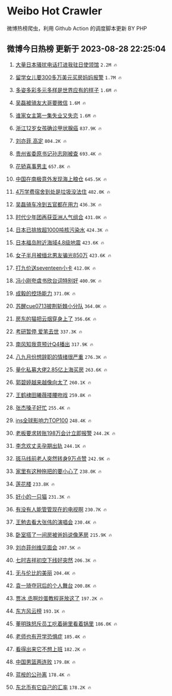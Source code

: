 # Weibo Hot Crawler 



微博热榜爬虫，利用 Github Action 的调度脚本更新 BY PHP 


## 微博今日热榜 更新于 2023-08-28 22:25:04 
1. [大量日本骚扰电话打进我驻日使领馆](https://s.weibo.com/weibo?q=%23%E5%A4%A7%E9%87%8F%E6%97%A5%E6%9C%AC%E9%AA%9A%E6%89%B0%E7%94%B5%E8%AF%9D%E6%89%93%E8%BF%9B%E6%88%91%E9%A9%BB%E6%97%A5%E4%BD%BF%E9%A2%86%E9%A6%86%23&t=31&band_rank=1&Refer=top) `2.2M 🔥` 

1. [留学女儿要300多万美元买房妈妈报警](https://s.weibo.com/weibo?q=%23%E7%95%99%E5%AD%A6%E5%A5%B3%E5%84%BF%E8%A6%81300%E5%A4%9A%E4%B8%87%E7%BE%8E%E5%85%83%E4%B9%B0%E6%88%BF%E5%A6%88%E5%A6%88%E6%8A%A5%E8%AD%A6%23&t=31&band_rank=2&Refer=top) `1.7M 🔥` 

1. [多姿多彩多元多样是世界应有的样子](https://s.weibo.com/weibo?q=%23%E5%A4%9A%E5%A7%BF%E5%A4%9A%E5%BD%A9%E5%A4%9A%E5%85%83%E5%A4%9A%E6%A0%B7%E6%98%AF%E4%B8%96%E7%95%8C%E5%BA%94%E6%9C%89%E7%9A%84%E6%A0%B7%E5%AD%90%23&t=31&band_rank=3&Refer=top) `1.6M 🔥` 

1. [吴磊被骑友大哥要微信](https://s.weibo.com/weibo?q=%23%E5%90%B4%E7%A3%8A%E8%A2%AB%E9%AA%91%E5%8F%8B%E5%A4%A7%E5%93%A5%E8%A6%81%E5%BE%AE%E4%BF%A1%23&t=31&band_rank=4&Refer=top) `1.6M 🔥` 

1. [谁家女主第一集失业又失恋](https://s.weibo.com/weibo?q=%23%E8%B0%81%E5%AE%B6%E5%A5%B3%E4%B8%BB%E7%AC%AC%E4%B8%80%E9%9B%86%E5%A4%B1%E4%B8%9A%E5%8F%88%E5%A4%B1%E6%81%8B%23&t=31&band_rank=5&Refer=top) `1.6M 🔥` 

1. [浙江12岁女孩确诊甲状腺癌](https://s.weibo.com/weibo?q=%23%E6%B5%99%E6%B1%9F12%E5%B2%81%E5%A5%B3%E5%AD%A9%E7%A1%AE%E8%AF%8A%E7%94%B2%E7%8A%B6%E8%85%BA%E7%99%8C%23&t=31&band_rank=6&Refer=top) `837.9K 🔥` 

1. [刘亦菲 高定](https://s.weibo.com/weibo?q=%E5%88%98%E4%BA%A6%E8%8F%B2%20%E9%AB%98%E5%AE%9A&t=31&band_rank=7&Refer=top) `804.2K 🔥` 

1. [贵州省委原书记孙志刚被查](https://s.weibo.com/weibo?q=%23%E8%B4%B5%E5%B7%9E%E7%9C%81%E5%A7%94%E5%8E%9F%E4%B9%A6%E8%AE%B0%E5%AD%99%E5%BF%97%E5%88%9A%E8%A2%AB%E6%9F%A5%23&t=31&band_rank=8&Refer=top) `693.4K 🔥` 

1. [花轿喜事男主](https://s.weibo.com/weibo?q=%23%E8%8A%B1%E8%BD%BF%E5%96%9C%E4%BA%8B%E7%94%B7%E4%B8%BB%23&t=31&band_rank=9&Refer=top) `657.8K 🔥` 

1. [中国在南极意外发现海上粮仓](https://s.weibo.com/weibo?q=%23%E4%B8%AD%E5%9B%BD%E5%9C%A8%E5%8D%97%E6%9E%81%E6%84%8F%E5%A4%96%E5%8F%91%E7%8E%B0%E6%B5%B7%E4%B8%8A%E7%B2%AE%E4%BB%93%23&t=31&band_rank=10&Refer=top) `645.5K 🔥` 

1. [4万学费宿舍到处是垃圾没法住](https://s.weibo.com/weibo?q=%234%E4%B8%87%E5%AD%A6%E8%B4%B9%E5%AE%BF%E8%88%8D%E5%88%B0%E5%A4%84%E6%98%AF%E5%9E%83%E5%9C%BE%E6%B2%A1%E6%B3%95%E4%BD%8F%23&t=31&band_rank=11&Refer=top) `482.0K 🔥` 

1. [吴磊骑车冷到五官都在用力](https://s.weibo.com/weibo?q=%23%E5%90%B4%E7%A3%8A%E9%AA%91%E8%BD%A6%E5%86%B7%E5%88%B0%E4%BA%94%E5%AE%98%E9%83%BD%E5%9C%A8%E7%94%A8%E5%8A%9B%23&t=31&band_rank=12&Refer=top) `436.3K 🔥` 

1. [时代少年团再获亚洲人气组合](https://s.weibo.com/weibo?q=%23%E6%97%B6%E4%BB%A3%E5%B0%91%E5%B9%B4%E5%9B%A2%E5%86%8D%E8%8E%B7%E4%BA%9A%E6%B4%B2%E4%BA%BA%E6%B0%94%E7%BB%84%E5%90%88%23&t=31&band_rank=13&Refer=top) `431.0K 🔥` 

1. [日本已排放超1000吨核污染水](https://s.weibo.com/weibo?q=%23%E6%97%A5%E6%9C%AC%E5%B7%B2%E6%8E%92%E6%94%BE%E8%B6%851000%E5%90%A8%E6%A0%B8%E6%B1%A1%E6%9F%93%E6%B0%B4%23&t=31&band_rank=14&Refer=top) `424.3K 🔥` 

1. [日本福岛附近海域4.8级地震](https://s.weibo.com/weibo?q=%23%E6%97%A5%E6%9C%AC%E7%A6%8F%E5%B2%9B%E9%99%84%E8%BF%91%E6%B5%B7%E5%9F%9F4.8%E7%BA%A7%E5%9C%B0%E9%9C%87%23&t=31&band_rank=15&Refer=top) `423.6K 🔥` 

1. [女子半月被缅北男友骗光850万](https://s.weibo.com/weibo?q=%23%E5%A5%B3%E5%AD%90%E5%8D%8A%E6%9C%88%E8%A2%AB%E7%BC%85%E5%8C%97%E7%94%B7%E5%8F%8B%E9%AA%97%E5%85%89850%E4%B8%87%23&t=31&band_rank=16&Refer=top) `423.6K 🔥` 

1. [打九价送seventeen小卡](https://s.weibo.com/weibo?q=%E6%89%93%E4%B9%9D%E4%BB%B7%E9%80%81seventeen%E5%B0%8F%E5%8D%A1&t=31&band_rank=17&Refer=top) `412.0K 🔥` 

1. [冯小刚夸虞书欣台词特别好](https://s.weibo.com/weibo?q=%23%E5%86%AF%E5%B0%8F%E5%88%9A%E5%A4%B8%E8%99%9E%E4%B9%A6%E6%AC%A3%E5%8F%B0%E8%AF%8D%E7%89%B9%E5%88%AB%E5%A5%BD%23&t=31&band_rank=18&Refer=top) `400.9K 🔥` 

1. [成毅的控场能力](https://s.weibo.com/weibo?q=%E6%88%90%E6%AF%85%E7%9A%84%E6%8E%A7%E5%9C%BA%E8%83%BD%E5%8A%9B&t=31&band_rank=19&Refer=top) `371.0K 🔥` 

1. [苏醒cue0713披荆斩棘小分队](https://s.weibo.com/weibo?q=%23%E8%8B%8F%E9%86%92cue0713%E6%8A%AB%E8%8D%86%E6%96%A9%E6%A3%98%E5%B0%8F%E5%88%86%E9%98%9F%23&t=31&band_rank=20&Refer=top) `364.0K 🔥` 

1. [房东的猫把云烟穿身上了](https://s.weibo.com/weibo?q=%23%E6%88%BF%E4%B8%9C%E7%9A%84%E7%8C%AB%E6%8A%8A%E4%BA%91%E7%83%9F%E7%A9%BF%E8%BA%AB%E4%B8%8A%E4%BA%86%23&t=31&band_rank=21&Refer=top) `356.6K 🔥` 

1. [考研暂停 爱笔去世](https://s.weibo.com/weibo?q=%E8%80%83%E7%A0%94%E6%9A%82%E5%81%9C%20%E7%88%B1%E7%AC%94%E5%8E%BB%E4%B8%96&t=31&band_rank=22&Refer=top) `337.3K 🔥` 

1. [南风知我意预计Q4播出](https://s.weibo.com/weibo?q=%23%E5%8D%97%E9%A3%8E%E7%9F%A5%E6%88%91%E6%84%8F%E9%A2%84%E8%AE%A1Q4%E6%92%AD%E5%87%BA%23&t=31&band_rank=23&Refer=top) `317.9K 🔥` 

1. [八九月份想辞职的情绪很严重](https://s.weibo.com/weibo?q=%E5%85%AB%E4%B9%9D%E6%9C%88%E4%BB%BD%E6%83%B3%E8%BE%9E%E8%81%8C%E7%9A%84%E6%83%85%E7%BB%AA%E5%BE%88%E4%B8%A5%E9%87%8D&t=31&band_rank=24&Refer=top) `276.3K 🔥` 

1. [量化私募大佬2.85亿上海买房](https://s.weibo.com/weibo?q=%23%E9%87%8F%E5%8C%96%E7%A7%81%E5%8B%9F%E5%A4%A7%E4%BD%AC2.85%E4%BA%BF%E4%B8%8A%E6%B5%B7%E4%B9%B0%E6%88%BF%23&t=31&band_rank=25&Refer=top) `263.6K 🔥` 

1. [郭碧婷越来越像向太了](https://s.weibo.com/weibo?q=%23%E9%83%AD%E7%A2%A7%E5%A9%B7%E8%B6%8A%E6%9D%A5%E8%B6%8A%E5%83%8F%E5%90%91%E5%A4%AA%E4%BA%86%23&t=31&band_rank=26&Refer=top) `260.1K 🔥` 

1. [王鹤棣田曦薇搂腰吻戏](https://s.weibo.com/weibo?q=%23%E7%8E%8B%E9%B9%A4%E6%A3%A3%E7%94%B0%E6%9B%A6%E8%96%87%E6%90%82%E8%85%B0%E5%90%BB%E6%88%8F%23&t=31&band_rank=27&Refer=top) `259.8K 🔥` 

1. [张杰嗓子好忙](https://s.weibo.com/weibo?q=%23%E5%BC%A0%E6%9D%B0%E5%97%93%E5%AD%90%E5%A5%BD%E5%BF%99%23&t=31&band_rank=28&Refer=top) `255.4K 🔥` 

1. [ins全球影响力TOP100](https://s.weibo.com/weibo?q=ins%E5%85%A8%E7%90%83%E5%BD%B1%E5%93%8D%E5%8A%9BTOP100&t=31&band_rank=29&Refer=top) `248.4K 🔥` 

1. [老板要求转账198万会计立即报警](https://s.weibo.com/weibo?q=%23%E8%80%81%E6%9D%BF%E8%A6%81%E6%B1%82%E8%BD%AC%E8%B4%A6198%E4%B8%87%E4%BC%9A%E8%AE%A1%E7%AB%8B%E5%8D%B3%E6%8A%A5%E8%AD%A6%23&t=31&band_rank=30&Refer=top) `244.2K 🔥` 

1. [李念欢丈夫孕期出轨](https://s.weibo.com/weibo?q=%23%E6%9D%8E%E5%BF%B5%E6%AC%A2%E4%B8%88%E5%A4%AB%E5%AD%95%E6%9C%9F%E5%87%BA%E8%BD%A8%23&t=31&band_rank=31&Refer=top) `244.1K 🔥` 

1. [斑马线前老人突然转身9万点赞](https://s.weibo.com/weibo?q=%23%E6%96%91%E9%A9%AC%E7%BA%BF%E5%89%8D%E8%80%81%E4%BA%BA%E7%AA%81%E7%84%B6%E8%BD%AC%E8%BA%AB9%E4%B8%87%E7%82%B9%E8%B5%9E%23&t=31&band_rank=32&Refer=top) `242.9K 🔥` 

1. [家里有这种拖把的要小心了](https://s.weibo.com/weibo?q=%23%E5%AE%B6%E9%87%8C%E6%9C%89%E8%BF%99%E7%A7%8D%E6%8B%96%E6%8A%8A%E7%9A%84%E8%A6%81%E5%B0%8F%E5%BF%83%E4%BA%86%23&t=31&band_rank=33&Refer=top) `238.0K 🔥` 

1. [莲花楼](https://s.weibo.com/weibo?q=%E8%8E%B2%E8%8A%B1%E6%A5%BC&t=31&band_rank=34&Refer=top) `233.8K 🔥` 

1. [好小的一只猫](https://s.weibo.com/weibo?q=%E5%A5%BD%E5%B0%8F%E7%9A%84%E4%B8%80%E5%8F%AA%E7%8C%AB&t=31&band_rank=35&Refer=top) `231.3K 🔥` 

1. [有没有人能管管现在的电视啊](https://s.weibo.com/weibo?q=%E6%9C%89%E6%B2%A1%E6%9C%89%E4%BA%BA%E8%83%BD%E7%AE%A1%E7%AE%A1%E7%8E%B0%E5%9C%A8%E7%9A%84%E7%94%B5%E8%A7%86%E5%95%8A&t=31&band_rank=36&Refer=top) `230.7K 🔥` 

1. [王勉去看大张伟的演唱会](https://s.weibo.com/weibo?q=%E7%8E%8B%E5%8B%89%E5%8E%BB%E7%9C%8B%E5%A4%A7%E5%BC%A0%E4%BC%9F%E7%9A%84%E6%BC%94%E5%94%B1%E4%BC%9A&t=31&band_rank=37&Refer=top) `230.4K 🔥` 

1. [卧室搭了一间房被爸妈说像茅房](https://s.weibo.com/weibo?q=%23%E5%8D%A7%E5%AE%A4%E6%90%AD%E4%BA%86%E4%B8%80%E9%97%B4%E6%88%BF%E8%A2%AB%E7%88%B8%E5%A6%88%E8%AF%B4%E5%83%8F%E8%8C%85%E6%88%BF%23&t=31&band_rank=38&Refer=top) `215.9K 🔥` 

1. [刘亦菲创维见面会](https://s.weibo.com/weibo?q=%E5%88%98%E4%BA%A6%E8%8F%B2%E5%88%9B%E7%BB%B4%E8%A7%81%E9%9D%A2%E4%BC%9A&t=31&band_rank=39&Refer=top) `207.5K 🔥` 

1. [七时吉祥初空下线好突然](https://s.weibo.com/weibo?q=%23%E4%B8%83%E6%97%B6%E5%90%89%E7%A5%A5%E5%88%9D%E7%A9%BA%E4%B8%8B%E7%BA%BF%E5%A5%BD%E7%AA%81%E7%84%B6%23&t=31&band_rank=40&Refer=top) `206.3K 🔥` 

1. [无与伦比的美丽](https://s.weibo.com/weibo?q=%E6%97%A0%E4%B8%8E%E4%BC%A6%E6%AF%94%E7%9A%84%E7%BE%8E%E4%B8%BD&t=31&band_rank=41&Refer=top) `204.4K 🔥` 

1. [袁一琦夺冠后的个人舞台](https://s.weibo.com/weibo?q=%23%E8%A2%81%E4%B8%80%E7%90%A6%E5%A4%BA%E5%86%A0%E5%90%8E%E7%9A%84%E4%B8%AA%E4%BA%BA%E8%88%9E%E5%8F%B0%23&t=31&band_rank=42&Refer=top) `200.8K 🔥` 

1. [贾冰 丞啊炒蛋教程哥放这了](https://s.weibo.com/weibo?q=%E8%B4%BE%E5%86%B0%20%E4%B8%9E%E5%95%8A%E7%82%92%E8%9B%8B%E6%95%99%E7%A8%8B%E5%93%A5%E6%94%BE%E8%BF%99%E4%BA%86&t=31&band_rank=43&Refer=top) `197.2K 🔥` 

1. [东方风云榜](https://s.weibo.com/weibo?q=%E4%B8%9C%E6%96%B9%E9%A3%8E%E4%BA%91%E6%A6%9C&t=31&band_rank=44&Refer=top) `193.1K 🔥` 

1. [董明珠怒斥员工吃着碗里看着锅里](https://s.weibo.com/weibo?q=%23%E8%91%A3%E6%98%8E%E7%8F%A0%E6%80%92%E6%96%A5%E5%91%98%E5%B7%A5%E5%90%83%E7%9D%80%E7%A2%97%E9%87%8C%E7%9C%8B%E7%9D%80%E9%94%85%E9%87%8C%23&t=31&band_rank=45&Refer=top) `186.0K 🔥` 

1. [老师也有开学恐惧症](https://s.weibo.com/weibo?q=%E8%80%81%E5%B8%88%E4%B9%9F%E6%9C%89%E5%BC%80%E5%AD%A6%E6%81%90%E6%83%A7%E7%97%87&t=31&band_rank=46&Refer=top) `185.4K 🔥` 

1. [看得出来它不想上班](https://s.weibo.com/weibo?q=%E7%9C%8B%E5%BE%97%E5%87%BA%E6%9D%A5%E5%AE%83%E4%B8%8D%E6%83%B3%E4%B8%8A%E7%8F%AD&t=31&band_rank=47&Refer=top) `182.2K 🔥` 

1. [中国男篮两连败](https://s.weibo.com/weibo?q=%23%E4%B8%AD%E5%9B%BD%E7%94%B7%E7%AF%AE%E4%B8%A4%E8%BF%9E%E8%B4%A5%23&t=31&band_rank=48&Refer=top) `179.8K 🔥` 

1. [蓝桉的公孙离](https://s.weibo.com/weibo?q=%23%E8%93%9D%E6%A1%89%E7%9A%84%E5%85%AC%E5%AD%99%E7%A6%BB%23&t=31&band_rank=49&Refer=top) `178.4K 🔥` 

1. [东北币有它自己的汇率](https://s.weibo.com/weibo?q=%E4%B8%9C%E5%8C%97%E5%B8%81%E6%9C%89%E5%AE%83%E8%87%AA%E5%B7%B1%E7%9A%84%E6%B1%87%E7%8E%87&t=31&band_rank=50&Refer=top) `178.2K 🔥` 

